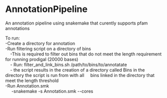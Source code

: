 # AnnotationPipeline
An annotation pipeline using snakemake that curently supports pfam annotations  

To run:  
    -Create a directory for annotation  
    -Run filtering script on a directory of bins  
 &nbsp;&nbsp;&nbsp;&nbsp;-This is required to filter out bins that do not meet the length requirement for running prodigal (20000 bases)   
 &nbsp;&nbsp;&nbsp;&nbsp;- Run: filter_and_link_bins.sh  /path/to/bins/to/annotatate  
 &nbsp;&nbsp;&nbsp;&nbsp;- the script results in the creation of a directory called Bins in the directory the script is run from with all    &nbsp;&nbsp;&nbsp;&nbsp;bins linked in the directory that meet the length threshold  
    -Run Annotation.smk  
    &nbsp;&nbsp;&nbsp;&nbsp; -snakemake -s Annotation.smk --cores   
